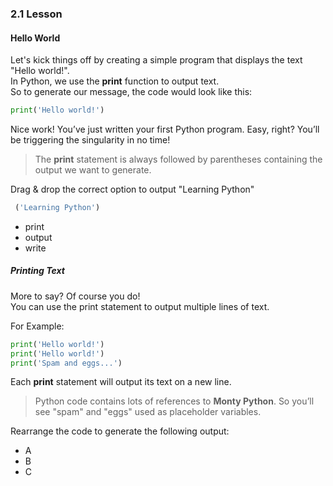 ### 2.1 Lesson
#### Hello World

Let's kick things off by creating a simple program that displays the text "Hello world!".  
In Python, we use the **print** function to output text.  
So to generate our message, the code would look like this:
``` Python
print('Hello world!')
```

Nice work! You’ve just written your first Python program. Easy, right? You’ll be triggering the singularity in no time!

> The **print** statement is always followed by parentheses containing the output we want to generate.

Drag & drop the correct option to output "Learning Python"
``` Python
 ('Learning Python')
```
- print
- output
- write

##### Printing Text

More to say? Of course you do!  
You can use the print statement to output multiple lines of text.  

For Example:
``` Python
print('Hello world!')
print('Hello world!')
print('Spam and eggs...')
```

Each **print** statement will output its text on a new line.

> Python code contains lots of references to **Monty Python**. So you’ll see "spam" and "eggs" used as placeholder variables.

Rearrange the code to generate the following output:
- A
- B
- C